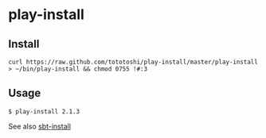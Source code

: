 # play-install

## Install
```
curl https://raw.github.com/tototoshi/play-install/master/play-install > ~/bin/play-install && chmod 0755 !#:3
```

## Usage
```
$ play-install 2.1.3
```

See also [sbt-install](https://github.com/tototoshi/sbt-install)
